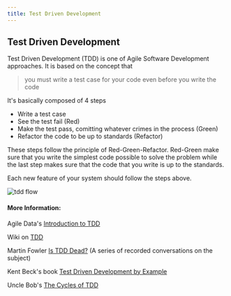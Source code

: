 ```yaml
---
title: Test Driven Development
---
```

## Test Driven Development

Test Driven Development (TDD) is one of Agile Software Development approaches. It is based on the concept that
> you must write a test case for your code even before you write the code

It's basically composed of 4 steps

 - Write a test case
 - See the test fail (Red)
 - Make the test pass, comitting whatever crimes in the process (Green)
 - Refactor the code to be up to standards (Refactor)

 These steps follow the principle of Red-Green-Refactor. Red-Green make sure that you write the simplest code possible to solve the problem while the last step makes sure that the code that you write is up to the standards.

Each new feature of your system should follow the steps above.

![tdd flow](http://www.agiledata.org/images/tddSteps.jpg)
<!-- The article goes here, in GitHub-flavored Markdown. Feel free to add YouTube videos, images, and CodePen/JSBin embeds  -->

#### More Information:
<!-- Please add any articles you think might be helpful to read before writing the article -->
Agile Data's <a href='http://agiledata.org/essays/tdd.html' target='_blank' rel='nofollow'>Introduction to TDD</a>

Wiki on <a href='https://en.wikipedia.org/wiki/Test-driven_development' target='_blank' rel='nofollow'>TDD</a>

Martin Fowler <a href='https://martinfowler.com/articles/is-tdd-dead/' target='_blank' rel='nofollow'>Is TDD Dead?</a>
 (A series of recorded conversations on the subject)
 
 Kent Beck's book <a href='https://www.amazon.com/Test-Driven-Development-Kent-Beck/dp/0321146530' target='_blank' rel='nofollow'>Test Driven Development by Example</a>

Uncle Bob's <a href='http://blog.cleancoder.com/uncle-bob/2014/12/17/TheCyclesOfTDD.html' target='_blank' rel='nofollow'>The Cycles of TDD</a>
